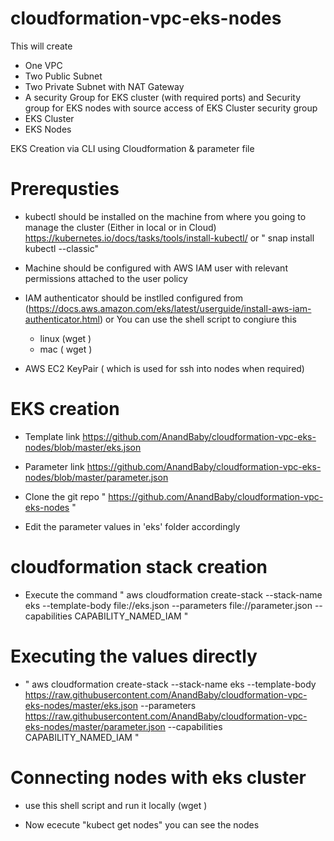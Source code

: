 # cloudformation-vpc-eks-nodes


This will create
- One VPC
- Two Public Subnet 
- Two Private Subnet with NAT Gateway
- A security Group for EKS cluster (with required ports) and Security group for EKS nodes with source access of EKS Cluster security group
- EKS Cluster
- EKS Nodes


EKS Creation via CLI using Cloudformation & parameter file

# Prerequsties

- kubectl should be installed on the machine from where you going to manage the cluster (Either in local or in Cloud) https://kubernetes.io/docs/tasks/tools/install-kubectl/  or " snap install kubectl --classic"

- Machine should be configured with AWS IAM user with relevant permissions attached to the user policy

- IAM authenticator should be instlled configured from (https://docs.aws.amazon.com/eks/latest/userguide/install-aws-iam-authenticator.html)
or You can use the shell script to congiure this
	- linux (wget )
	- mac ( wget )

- AWS EC2 KeyPair ( which is used for ssh into nodes when required)

# EKS creation

- Template link https://github.com/AnandBaby/cloudformation-vpc-eks-nodes/blob/master/eks.json

- Parameter link https://github.com/AnandBaby/cloudformation-vpc-eks-nodes/blob/master/parameter.json

- Clone the git repo " https://github.com/AnandBaby/cloudformation-vpc-eks-nodes "

- Edit the parameter values in 'eks' folder accordingly

# cloudformation stack creation

- Execute the command " aws cloudformation create-stack  --stack-name eks --template-body file://eks.json --parameters  file://parameter.json --capabilities CAPABILITY_NAMED_IAM "

# Executing the values directly

- " aws cloudformation create-stack  --stack-name eks --template-body https://raw.githubusercontent.com/AnandBaby/cloudformation-vpc-eks-nodes/master/eks.json --parameters  https://raw.githubusercontent.com/AnandBaby/cloudformation-vpc-eks-nodes/master/parameter.json --capabilities CAPABILITY_NAMED_IAM "

# Connecting nodes with eks cluster

- use this shell script and run it locally (wget )


- Now ececute "kubect get nodes" you can see the nodes

